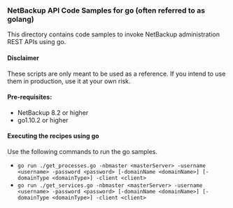 ### NetBackup API Code Samples for go (often referred to as golang)

This directory contains code samples to invoke NetBackup administration REST APIs using go.

#### Disclaimer

These scripts are only meant to be used as a reference. If you intend to use them in production, use it at your own risk.

#### Pre-requisites:

- NetBackup 8.2 or higher
- go1.10.2 or higher

#### Executing the recipes using go

Use the following commands to run the go samples.
- `go run ./get_processes.go -nbmaster <masterServer> -username <username> -password <password> [-domainName <domainName>] [-domainType <domainType>] -client <client>`
- `go run ./get_services.go -nbmaster <masterServer> -username <username> -password <password> [-domainName <domainName>] [-domainType <domainType>] -client <client>`
